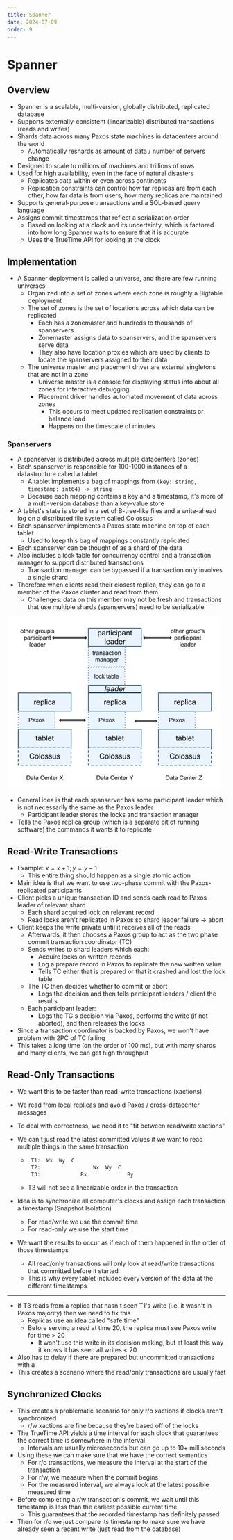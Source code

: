 ```yaml
---
title: Spanner
date: 2024-07-09
order: 9
---
```


# Spanner

## Overview

- Spanner is a scalable, multi-version, globally distributed, replicated database
- Supports externally-consistent (linearizable) distributed transactions (reads and writes)
- Shards data across many Paxos state machines in datacenters around the world
  - Automatically reshards as amount of data / number of servers change
- Designed to scale to millions of machines and trillions of rows
- Used for high availability, even in the face of natural disasters
  - Replicates data within or even across continents
  - Replication constraints can control how far replicas are from each other, how far data is from users, how many replicas are maintained
- Supports general-purpose transactions and a SQL-based query language
- Assigns commit timestamps that reflect a serialization order
  - Based on looking at a clock and its uncertainty, which is factored into how long Spanner waits to ensure that it is accurate
  - Uses the TrueTime API for looking at the clock

## Implementation

- A Spanner deployment is called a universe, and there are few running universes
  - Organized into a set of zones where each zone is roughly a Bigtable deployment
  - The set of zones is the set of locations across which data can be replicated
    - Each has a zonemaster and hundreds to thousands of spanservers
    - Zonemaster assigns data to spanservers, and the spanservers serve data
    - They also have location proxies which are used by clients to locate the spanservers assigned to their data
  - The universe master and placement driver are external singletons that are not in a zone
    - Universe master is a console for displaying status info about all zones for interactive debugging
    - Placement driver handles automated movement of data across zones
      - This occurs to meet updated replication constraints or balance load
      - Happens on the timescale of minutes

### Spanservers

- A spanserver is distributed across multiple datacenters (zones)
- Each spanserver is responsible for 100-1000 instances of a datastructure called a tablet
  - A tablet implements a bag of mappings from `(key: string, timestamp: int64) -> string`
  - Because each mapping contains a key and a timestamp, it's more of a multi-version database than a key-value store
- A tablet's state is stored in a set of B-tree-like files and a write-ahead log on a distributed file system called Colossus
- Each spanserver implements a Paxos state machine on top of each tablet
  - Used to keep this bag of mappings constantly replicated
- Each spanserver can be thought of as a shard of the data
- Also includes a lock table for concurrency control and a transaction manager to support distributed transactions
  - Transaction manager can be bypassed if a transaction only involves a single shard
- Therefore when clients read their closest replica, they can go to a member of the Paxos cluster and read from them
  - Challenges: data on this member may not be fresh and transactions that use multiple shards (spanservers) need to be serializable

![](img/spanner.png?maxwx=0.75)

- General idea is that each spanserver has some participant leader which is not necessarily the same as the Paxos leader
  - Participant leader stores the locks and transaction manager
- Tells the Paxos replica group (which is a separate bit of running software) the commands it wants it to replicate

## Read-Write Transactions

- Example: $x = x + 1; y = y - 1$
  - This entire thing should happen as a single atomic action
- Main idea is that we want to use two-phase commit with the Paxos-replicated participants
- Client picks a unique transaction ID and sends each read to Paxos leader of relevant shard
  - Each shard acquired lock on relevant record
  - Read locks aren't replicated in Paxos so shard leader failure -> abort
- Client keeps the write private until it receives all of the reads
  - Afterwards, it then chooses a Paxos group to act as the two phase commit transaction coordinator (TC)
  - Sends writes to shard leaders which each:
    - Acquire locks on written records
    - Log a prepare record in Paxos to replicate the new written value
    - Tells TC either that is prepared or that it crashed and lost the lock table
  - The TC then decides whether to commit or abort
    - Logs the decision and then tells participant leaders / client the results
  - Each participant leader:
    - Logs the TC's decision via Paxos, performs the write (if not aborted), and then releases the locks
- Since a transaction coordinator is backed by Paxos, we won't have problem with 2PC of TC failing
- This takes a long time (on the order of 100 ms), but with many shards and many clients, we can get high throughput

## Read-Only Transactions

- We want this to be faster than read-write transactions (xactions)
- We read from local replicas and avoid Paxos / cross-datacenter messages
- To deal with correctness, we need it to "fit between read/write xactions"
- We can't just read the latest committed values if we want to read multiple things in the same transaction

  - ```
     T1:  Wx  Wy  C
     T2:                 Wx  Wy  C
     T3:             Rx             Ry
    ```
  - T3 will not see a linearizable order in the transaction

- Idea is to synchronize all computer's clocks and assign each transaction a timestamp (Snapshot Isolation)
  - For read/write we use the commit time
  - For read-only we use the start time
- We want the results to occur as if each of them happened in the order of those timestamps
  - All read/only transactions will only look at read/write transactions that committed before it started
  - This is why every tablet included every version of the data at the different timestamps

---

- If T3 reads from a replica that hasn't seen T1's write (i.e. it wasn't in Paxos majority) then we need to fix this
  - Replicas use an idea called "safe time"
  - Before serving a read at time 20, the replica must see Paxos write for time > 20
    - It won't use this write in its decision making, but at least this way it knows it has seen all writes < 20
- Also has to delay if there are prepared but uncommitted transactions with a
- This creates a scenario where the read/only transactions are usually fast

## Synchronized Clocks

- This creates a problematic scenario for only r/o xactions if clocks aren't synchronized
  - r/w xactions are fine because they're based off of the locks
- The TrueTime API yields a time interval for each clock that guarantees the correct time is somewhere in the interval
  - Intervals are usually microseconds but can go up to 10+ milliseconds
- Using these we can make sure that we have the correct semantics
  - For r/o transactions, we measure the interval at the start of the transaction
  - For r/w, we measure when the commit begins
  - For the measured interval, we always look at the latest possible measured time
- Before completing a r/w transaction's commit, we wait until this timestamp is less than the earliest possible current time
  - This guarantees that the recorded timestamp has definitely passed
- Then for r/o we just compare its timestamp to make sure we have already seen a recent write (just read from the database)
